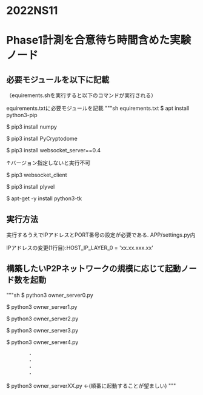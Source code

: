 # 2022NS11
# Phase1計測を合意待ち時間含めた実験ノード


## 必要モジュールを以下に記載
（equirements.shを実行すると以下のコマンドが実行される）

equirements.txtに必要モジュールを記載
"""sh equirements.txt
$ apt install python3-pip

$ pip3 install numpy

$ pip3 install PyCryptodome

$ pip3 install websocket_server==0.4

↑バージョン指定しないと実行不可

$ pip3 websocket_client

$ pip3 install plyvel

$ apt-get -y install python3-tk


## 実行方法


実行するうえでIPアドレスとPORT番号の設定が必要である.
APP/settings.py内

IPアドレスの変更(1行目):HOST_IP_LAYER_0 = 'xx.xx.xxx.xx'

## 構築したいP2Pネットワークの規模に応じて起動ノード数を起動

"""sh
$ python3 owner_server0.py

$ python3 owner_server1.py

$ python3 owner_server2.py

$ python3 owner_server3.py

$ python3 owner_server4.py

            ・
            ・
            ・
            ・

$ python3 owner_serverXX.py <-(順番に起動することが望ましい)
"""